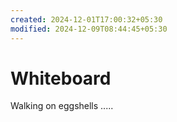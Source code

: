 ```yaml
---
created: 2024-12-01T17:00:32+05:30
modified: 2024-12-09T08:44:45+05:30
---
```


# Whiteboard

Walking on eggshells
.....
